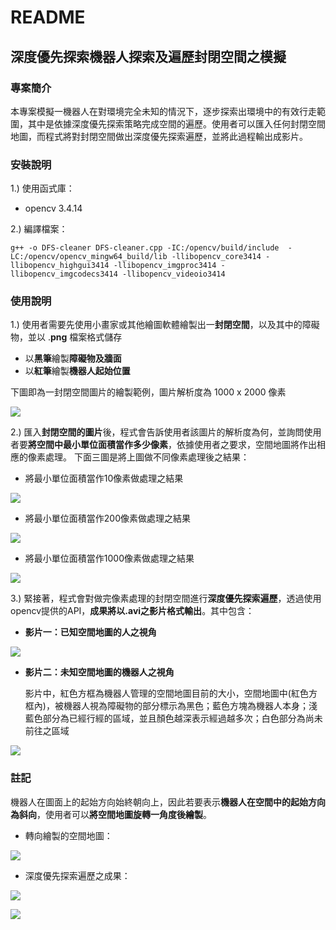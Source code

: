 # README  
## 深度優先探索機器人探索及遍歷封閉空間之模擬  

### 專案簡介  
本專案模擬一機器人在對環境完全未知的情況下，逐步探索出環境中的有效行走範圍，其中是依據深度優先探索策略完成空間的遍歷。使用者可以匯入任何封閉空間地圖，而程式將對封閉空間做出深度優先探索遍歷，並將此過程輸出成影片。  

### 安裝說明  
1.) 使用函式庫：
* opencv 3.4.14  

2.) 編譯檔案：  
```shell
g++ -o DFS-cleaner DFS-cleaner.cpp -IC:/opencv/build/include  -LC:/opencv/opencv_mingw64_build/lib -llibopencv_core3414 -llibopencv_highgui3414 -llibopencv_imgproc3414 -llibopencv_imgcodecs3414 -llibopencv_videoio3414
```
### 使用說明  
1.) 使用者需要先使用小畫家或其他繪圖軟體繪製出一**封閉空間**，以及其中的障礙物，並以 .**png** 檔案格式儲存
* 以**黑筆**繪製**障礙物及牆面**
* 以**紅筆**繪製**機器人起始位置**

下圖即為一封閉空間圖片的繪製範例，圖片解析度為 1000 x 2000 像素  

![](https://i.imgur.com/WVs8T9v.png)

2.) 匯入**封閉空間的圖片**後，程式會告訴使用者該圖片的解析度為何，並詢問使用者要**將空間中最小單位面積當作多少像素**，依據使用者之要求，空間地圖將作出相應的像素處理。
下面三圖是將上圖做不同像素處理後之結果：  

* 將最小單位面積當作10像素做處理之結果  

![](https://i.imgur.com/OzqtxZl.png)  

* 將最小單位面積當作200像素做處理之結果  

![](https://i.imgur.com/gpmeSSR.png)  

* 將最小單位面積當作1000像素做處理之結果  

![](https://i.imgur.com/vuOgNGc.png)  

3.) 緊接著，程式會對做完像素處理的封閉空間進行**深度優先探索遍歷**，透過使用opencv提供的API，**成果將以.avi之影片格式輸出**。其中包含：
* **影片一：已知空間地圖的人之視角**

![](https://i.imgur.com/Y8cyNJn.gif)

* **影片二：未知空間地圖的機器人之視角**

  影片中，紅色方框為機器人管理的空間地圖目前的大小，空間地圖中(紅色方框內)，被機器人視為障礙物的部分標示為黑色；藍色方塊為機器人本身；淺藍色部分為已經行經的區域，並且顏色越深表示經過越多次；白色部分為尚未前往之區域

![](https://i.imgur.com/veTSYTq.gif)

### 註記
機器人在圖面上的起始方向始終朝向上，因此若要表示**機器人在空間中的起始方向為斜向**，使用者可以**將空間地圖旋轉一角度後繪製**。
* 轉向繪製的空間地圖：

![](https://i.imgur.com/7n5EPzi.png)

* 深度優先探索遍歷之成果：

![](https://i.imgur.com/T3bu8i9.gif)

![](https://i.imgur.com/UkKUEqK.gif)

